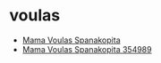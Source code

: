 # voulas

 * [Mama Voulas Spanakopita](../../index/m/mama-voulas-spanakopita-354989.json)
 * [Mama Voulas Spanakopita 354989](../../index/m/mama-voulas-spanakopita-354989.json)
